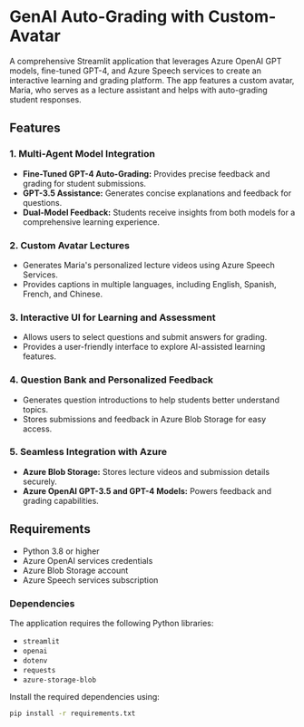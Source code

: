 # GenAI Auto-Grading with Custom-Avatar

A comprehensive Streamlit application that leverages Azure OpenAI GPT models, fine-tuned GPT-4, and Azure Speech services to create an interactive learning and grading platform. The app features a custom avatar, Maria, who serves as a lecture assistant and helps with auto-grading student responses.

## Features

### 1. Multi-Agent Model Integration
- **Fine-Tuned GPT-4 Auto-Grading:** Provides precise feedback and grading for student submissions.
- **GPT-3.5 Assistance:** Generates concise explanations and feedback for questions.
- **Dual-Model Feedback:** Students receive insights from both models for a comprehensive learning experience.

### 2. Custom Avatar Lectures
- Generates Maria's personalized lecture videos using Azure Speech Services.
- Provides captions in multiple languages, including English, Spanish, French, and Chinese.

### 3. Interactive UI for Learning and Assessment
- Allows users to select questions and submit answers for grading.
- Provides a user-friendly interface to explore AI-assisted learning features.

### 4. Question Bank and Personalized Feedback
- Generates question introductions to help students better understand topics.
- Stores submissions and feedback in Azure Blob Storage for easy access.

### 5. Seamless Integration with Azure
- **Azure Blob Storage:** Stores lecture videos and submission details securely.
- **Azure OpenAI GPT-3.5 and GPT-4 Models:** Powers feedback and grading capabilities.

## Requirements

- Python 3.8 or higher
- Azure OpenAI services credentials
- Azure Blob Storage account
- Azure Speech services subscription

### Dependencies
The application requires the following Python libraries:
- `streamlit`
- `openai`
- `dotenv`
- `requests`
- `azure-storage-blob`

Install the required dependencies using:
```bash
pip install -r requirements.txt
